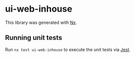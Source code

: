 # ui-web-inhouse

This library was generated with [Nx](https://nx.dev).

## Running unit tests

Run `nx test ui-web-inhouse` to execute the unit tests via [Jest](https://jestjs.io).
